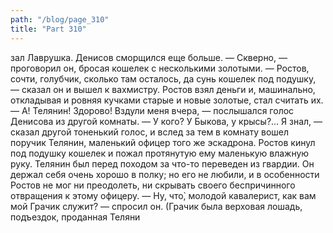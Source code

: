 ```yaml
---
path: "/blog/page_310"
title: "Part 310"
---
```


зал Лаврушка.
Денисов сморщился еще больше.
— Скверно, — проговорил он, бросая кошелек с несколькими золотыми. — Ростов, сочти, голубчик, сколько там осталось, да сунь кошелек под подушку, — сказал он и вышел к вахмистру.
Ростов взял деньги и, машинально, откладывая и ровняя кучками старые и новые золотые, стал считать их.
— А! Телянин! Здорово! Вздули меня вчера, — послышался голос Денисова из другой комнаты.
— У кого? У Быкова, у крысы?... Я знал, — сказал другой тоненький голос, и вслед за тем в комнату вошел поручик Телянин, маленький офицер того же эскадрона.
Ростов кинул под подушку кошелек и пожал протянутую ему маленькую влажную руку. Телянин был перед походом за что-то переведен из гвардии. Он держал себя очень хорошо в полку; но его не любили, и в особенности Ростов не мог ни преодолеть, ни скрывать своего беспричинного отвращения к этому офицеру.
— Ну, что̀, молодой кавалерист, как вам мой Грачик служит? — спросил он. (Грачик была верховая лошадь, подъездок, проданная Теляни
